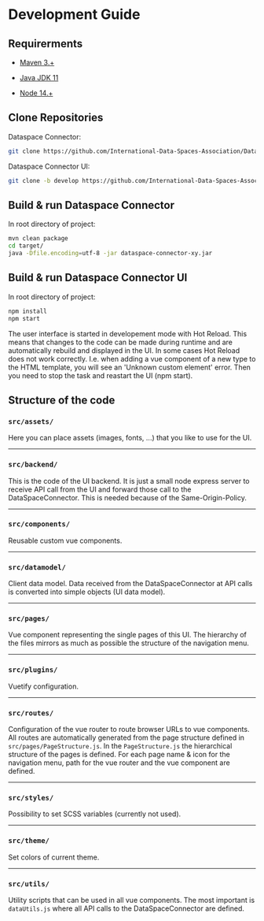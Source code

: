
# Development Guide

## Requirerments

  

*  [Maven 3.+](https://maven.apache.org)

*  [Java JDK 11](https://adoptopenjdk.net)

*  [Node 14.+](https://nodejs.org)

  

## Clone Repositories

Dataspace Connector:
```bash 
git clone https://github.com/International-Data-Spaces-Association/DataspaceConnector.git
```

Dataspace Connector UI:
```bash 
git clone -b develop https://github.com/International-Data-Spaces-Association/DataspaceConnectorUI.git
```

  

## Build & run Dataspace Connector

In root directory of project:
```bash 
mvn clean package
cd target/
java -Dfile.encoding=utf-8 -jar dataspace-connector-xy.jar
```
  
## Build & run Dataspace Connector UI

In root directory of project:
```bash 
npm install
npm start
```
The user interface is started in developement mode with Hot Reload.
This means that changes to the code can be made during runtime and are automatically rebuild and displayed in the UI.
In some cases Hot Reload does not work correctly. I.e. when adding a vue component of a new type to the HTML template, you will see an 'Unknown custom element' error. Then you need to stop the task and reastart the UI (npm start).

  

## Structure of the code

### `src/assets/`
Here you can place assets (images, fonts, ...) that you like to use for the UI.

------------
### `src/backend/`
This is the code of the UI backend. It is just a small node express server to receive API call from the UI and forward those call to the DataSpaceConnector. This is needed because of the Same-Origin-Policy.

------------
### `src/components/`
Reusable custom vue components.

------------
### `src/datamodel/`

Client data model. Data received from the DataSpaceConnector at API calls is converted into simple objects (UI data model).

------------
### `src/pages/`

Vue component representing the single pages of this UI.
The hierarchy of the files mirrors as much as possible the structure of the navigation menu.

------------
### `src/plugins/`
Vuetify configuration.
  
------------
### `src/routes/`
Configuration of the vue router to route browser URLs to vue components.
All routes are automatically generated from the page structure defined in `src/pages/PageStructure.js`.
In the `PageStructure.js` the hierarchical structure of the pages is defined.
For each page name & icon for the navigation menu, path for the vue router and the vue component are defined.

------------
### `src/styles/`
Possibility to set SCSS variables (currently not used).

------------
### `src/theme/`
Set colors of current theme.

------------
### `src/utils/`
Utility scripts that can be used in all vue components.
The most important is `dataUtils.js` where all API calls to the DataSpaceConnector are defined.